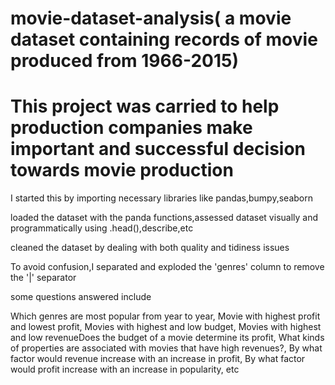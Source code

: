 # movie-dataset-analysis( a movie dataset containing records of movie produced from 1966-2015)


# This project was carried to help production companies make important and successful decision towards movie production 

I started this by importing necessary libraries like pandas,bumpy,seaborn

loaded the dataset with the panda functions,assessed dataset visually and programmatically using .head(),describe,etc

cleaned the dataset by dealing with both quality and tidiness issues

To avoid confusion,I separated and exploded the 'genres' column  to remove the '|' separator 

some questions answered include 

Which genres are most popular from year to year,
Movie with highest profit and lowest profit,
Movies with highest and low budget,
Movies with highest and low revenueDoes the budget of a movie determine its profit,
What kinds of properties are associated with movies that have high revenues?,
By what factor would revenue increase with an increase in profit,
By what factor would profit increase with an increase in popularity, etc
